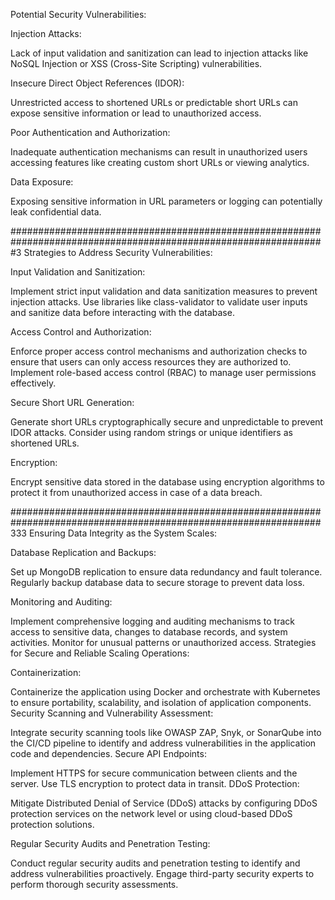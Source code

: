 
Potential Security Vulnerabilities:



Injection Attacks:



Lack of input validation and sanitization can lead to injection attacks like NoSQL Injection or XSS (Cross-Site Scripting) vulnerabilities.


Insecure Direct Object References (IDOR):



Unrestricted access to shortened URLs or predictable short URLs can expose sensitive information or lead to unauthorized access.


Poor Authentication and Authorization:

Inadequate authentication mechanisms can result in unauthorized users accessing features like creating custom short URLs or viewing analytics.



Data Exposure:


Exposing sensitive information in URL parameters or logging can potentially leak confidential data.




#################################################################################################################3
Strategies to Address Security Vulnerabilities:

Input Validation and Sanitization:

Implement strict input validation and data sanitization measures to prevent injection attacks. Use libraries like class-validator to validate user inputs and sanitize data before interacting with the database.



Access Control and Authorization:

Enforce proper access control mechanisms and authorization checks to ensure that users can only access resources they are authorized to. Implement role-based access control (RBAC) to manage user permissions effectively.



Secure Short URL Generation:

Generate short URLs cryptographically secure and unpredictable to prevent IDOR attacks. Consider using random strings or unique identifiers as shortened URLs.



Encryption:

Encrypt sensitive data stored in the database using encryption algorithms to protect it from unauthorized access in case of a data breach.


################################################################################################################333
Ensuring Data Integrity as the System Scales:

Database Replication and Backups:

Set up MongoDB replication to ensure data redundancy and fault tolerance. Regularly backup database data to secure storage to prevent data loss.


Monitoring and Auditing:

Implement comprehensive logging and auditing mechanisms to track access to sensitive data, changes to database records, and system activities. Monitor for unusual patterns or unauthorized access.
Strategies for Secure and Reliable Scaling Operations:

Containerization:

Containerize the application using Docker and orchestrate with Kubernetes to ensure portability, scalability, and isolation of application components.
Security Scanning and Vulnerability Assessment:

Integrate security scanning tools like OWASP ZAP, Snyk, or SonarQube into the CI/CD pipeline to identify and address vulnerabilities in the application code and dependencies.
Secure API Endpoints:

Implement HTTPS for secure communication between clients and the server. Use TLS encryption to protect data in transit.
DDoS Protection:

Mitigate Distributed Denial of Service (DDoS) attacks by configuring DDoS protection services on the network level or using cloud-based DDoS protection solutions.


Regular Security Audits and Penetration Testing:

Conduct regular security audits and penetration testing to identify and address vulnerabilities proactively. Engage third-party security experts to perform thorough security assessments.